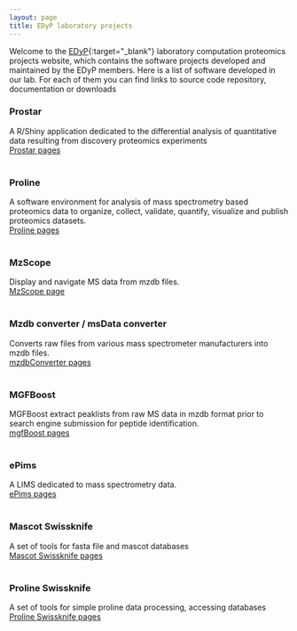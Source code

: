 ```yaml
---
layout: page
title: EDyP laboratory projects
---
```


Welcome to the [EDyP](https://edyp.fr){:target="_blank"} laboratory computation proteomics projects website, which contains the software projects
developed and maintained by the EDyP members. Here is a list of software developed in our lab. For each of them you can find links to source code repository, documentation or downloads 

### Prostar
 
A R/Shiny application dedicated to the differential analysis of quantitative data resulting from discovery proteomics experiments  
<a href="pages/prostar" ><i class="fa fa-arrow-circle-right"></i></a> [Prostar pages](pages/prostar)
<br><br>

### Proline

A software environment for analysis of mass spectrometry based proteomics data to organize, collect,  validate, quantify, visualize and publish proteomics datasets.  
<a href="pages/proline" ><i class="fa fa-arrow-circle-right"></i></a> [Proline pages](pages/proline)
<br><br>

### MzScope

Display and navigate MS data from mzdb files.  
<a href="pages/mzScope" ><i class="fa fa-arrow-circle-right"></i></a> [MzScope page](pages/mzScope)
<br><br>

### Mzdb converter / msData converter

Converts raw files from various mass spectrometer manufacturers into mzdb files.  
<a href="pages/mzdbConverter" ><i class="fa fa-arrow-circle-right"></i></a> [mzdbConverter pages](pages/mzdbConverter)
<br><br>

### MGFBoost

MGFBoost extract peaklists from raw MS data in mzdb format prior to search engine submission for peptide identification.  
<a href="pages/mgfBoost" ><i class="fa fa-arrow-circle-right"></i></a> [mgfBoost pages](pages/mgfBoost)
<br><br>

### ePims  

A LIMS dedicated to mass spectrometry data.  
<a href="pages/ePims" ><i class="fa fa-arrow-circle-right"></i></a> [ePims pages](pages/ePims)
<br><br>
  
### Mascot Swissknife

A set of tools for fasta file and mascot databases  
<a href="pages/mascotSwissknife" ><i class="fa fa-arrow-circle-right"></i></a> [Mascot Swissknife pages](pages/mascotSwissknife)
<br><br>

### Proline Swissknife 

A set of tools for simple proline data processing, accessing databases  
<a href="pages/prolineSwissknife" ><i class="fa fa-arrow-circle-right"></i></a> [Proline Swissknife pages](pages/prolineSwissknife)
<br><br>

